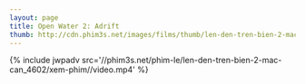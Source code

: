 ```yaml
---
layout: page
title: Open Water 2: Adrift
thumb: http://cdn.phim3s.net/images/films/thumb/len-den-tren-bien-2-mac-can-open-water-2-adrift-2006.jpg
---
```

{% include jwpadv src='//phim3s.net/phim-le/len-den-tren-bien-2-mac-can_4602/xem-phim//video.mp4' %}